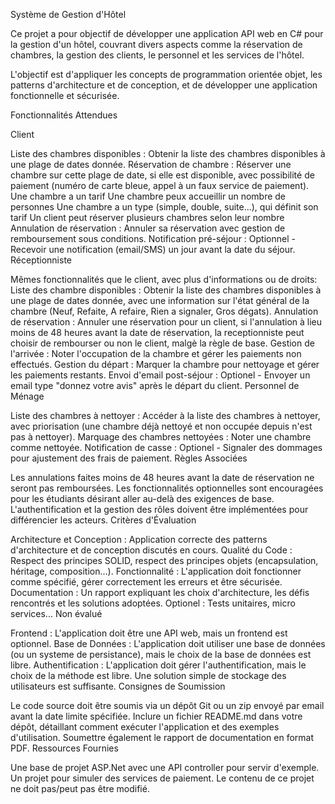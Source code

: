 Système de Gestion d'Hôtel

Ce projet a pour objectif de développer une application API web en C# pour la gestion d'un hôtel, couvrant divers aspects comme la réservation de chambres, la gestion des clients, le personnel et les services de l'hôtel.

L'objectif est d'appliquer les concepts de programmation orientée objet, les patterns d'architecture et de conception, et de développer une application fonctionnelle et sécurisée.

Fonctionnalités Attendues

Client

Liste des chambres disponibles : Obtenir la liste des chambres disponibles à une plage de dates donnée.
Réservation de chambre : Réserver une chambre sur cette plage de date, si elle est disponible, avec possibilité de paiement (numéro de carte bleue, appel à un faux service de paiement).
Une chambre a un tarif
Une chambre peux accueillir un nombre de personnes
Une chambre a un type (simple, double, suite...), qui définit son tarif
Un client peut réserver plusieurs chambres selon leur nombre
Annulation de réservation : Annuler sa réservation avec gestion de remboursement sous conditions.
Notification pré-séjour : Optionnel - Recevoir une notification (email/SMS) un jour avant la date du séjour.
Réceptionniste

Mêmes fonctionnalités que le client, avec plus d'informations ou de droits:
Liste des chambre disponibles : Obtenir la liste des chambres disponibles à une plage de dates donnée, avec une information sur l'état général de la chambre (Neuf, Refaite, A refaire, Rien a signaler, Gros dégats).
Annulation de réservation : Annuler une réservation pour un client, si l'annulation à lieu moins de 48 heures avant la date de réservation, la receptionniste peut choisir de rembourser ou non le client, malgè la règle de base.
Gestion de l'arrivée : Noter l'occupation de la chambre et gérer les paiements non effectués.
Gestion du départ : Marquer la chambre pour nettoyage et gérer les paiements restants.
Envoi d'email post-séjour : Optionel - Envoyer un email type "donnez votre avis" après le départ du client.
Personnel de Ménage

Liste des chambres à nettoyer : Accéder à la liste des chambres à nettoyer, avec priorisation (une chambre déjà nettoyé et non occupée depuis n'est pas à nettoyer).
Marquage des chambres nettoyées : Noter une chambre comme nettoyée.
Notification de casse : Optionel - Signaler des dommages pour ajustement des frais de paiement.
Règles Associées

Les annulations faites moins de 48 heures avant la date de réservation ne seront pas remboursées.
Les fonctionnalités optionnelles sont encouragées pour les étudiants désirant aller au-delà des exigences de base.
L'authentification et la gestion des rôles doivent être implémentées pour différencier les acteurs.
Critères d'Évaluation

Architecture et Conception : Application correcte des patterns d'architecture et de conception discutés en cours.
Qualité du Code : Respect des principes SOLID, respect des principes objets (encapsulation, héritage, composition...).
Fonctionnalité : L'application doit fonctionner comme spécifié, gérer correctement les erreurs et être sécurisée.
Documentation : Un rapport expliquant les choix d'architecture, les défis rencontrés et les solutions adoptées.
Optionel : Tests unitaires, micro services...
Non évalué

Frontend : L'application doit être une API web, mais un frontend est optionnel.
Base de Données : L'application doit utiliser une base de données (ou un systeme de persistance), mais le choix de la base de données est libre.
Authentification : L'application doit gérer l'authentification, mais le choix de la méthode est libre. Une solution simple de stockage des utilisateurs est suffisante.
Consignes de Soumission

Le code source doit être soumis via un dépôt Git ou un zip envoyé par email avant la date limite spécifiée.
Inclure un fichier README.md dans votre dépôt, détaillant comment exécuter l'application et des exemples d'utilisation.
Soumettre également le rapport de documentation en format PDF.
Ressources Fournies

Une base de projet ASP.Net avec une API controller pour servir d'exemple.
Un projet pour simuler des services de paiement. Le contenu de ce projet ne doit pas/peut pas être modifié.
